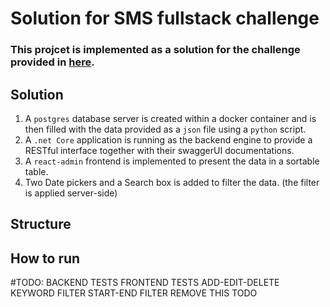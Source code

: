 # Solution for SMS fullstack challenge

### This projcet is implemented as a solution for the challenge provided in [here](./mission/README.md).

## Solution

1. A `postgres` database server is created within a docker container and is then filled with the data provided as a `json` file using a `python` script.
2. A `.net Core` application is running as the backend engine to provide a RESTful interface together with their swaggerUI documentations.
3. A `react-admin` frontend is implemented to present the data in a sortable table.
4. Two Date pickers and a Search box is added to filter the data. (the filter is applied server-side)

## Structure

## How to run







#TODO:
BACKEND TESTS
FRONTEND TESTS
ADD-EDIT-DELETE
KEYWORD FILTER
START-END FILTER
REMOVE THIS TODO